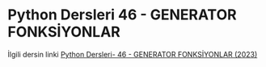 # Python Dersleri 46 - GENERATOR FONKSİYONLAR

İlgili dersin linki [Python Dersleri- 46 - GENERATOR FONKSİYONLAR (2023)](https://youtu.be/qNchNPM_X1M)
